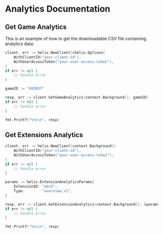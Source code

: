 # Analytics Documentation

## Get Game Analytics

This is an example of how to get the downloadable CSV file containing analytics data:

```go
client, err := helix.NewClient(&helix.Options{
    WithClientID("your-client-id"),
    WithUserAccessToken("your-user-access-token"),
)
if err != nil {
    // handle error
}

gameID := "493057"

resp, err := client.GetGameAnalytics(context.Background(), gameID)
if err != nil {
    // handle error
}

fmt.Printf("%+v\n", resp)
```

## Get Extensions Analytics

```go
client, err := helix.NewClient(context.Background()
    WithClientID("your-client-id"),
    WithUserAccessToken("your-user-access-token"),
)
if err != nil {
    // handle error
}

params := helix.ExtensionAnalyticsParams{
    ExtensionID: "abcd",
    Type:        "overview_v1",
}

resp, err := client.GetExtensionAnalytics(context.Background(), &params)
if err != nil {
    // handle error
}

fmt.Printf("%+v\n", resp)
```
